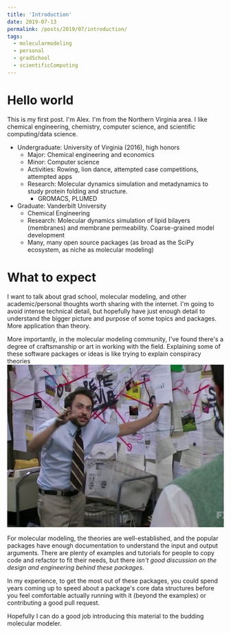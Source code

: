 ```yaml
---
title: 'Introduction'
date: 2019-07-13
permalink: /posts/2019/07/introduction/
tags:
  - molecularmodeling
  - personal
  - gradSchool
  - scientificComputing
---
```



Hello world
======
This is my first post. I'm Alex. I'm from the Northern Virginia area.
I like chemical engineering, chemistry, computer science, and scientific computing/data science.

* Undergraduate: University of Virginia (2016), high honors
    * Major: Chemical engineering and economics
    * Minor: Computer science
    * Activities: Rowing, lion dance, attempted case competitions, 
    attempted apps
    * Research: Molecular dynamics simulation and metadynamics 
    to study protein folding and structure.
        * GROMACS, PLUMED
* Graduate: Vanderbilt University
    * Chemical Engineering
    * Research: Molecular dynamics simulation of lipid bilayers (membranes) and 
    membrane permeability. Coarse-grained model development
    * Many, many open source packages (as broad as the SciPy ecosystem, 
    as niche as molecular modeling)

What to expect
======
I want to talk about grad school, molecular modeling, 
and other academic/personal thoughts worth sharing with the internet.
I'm going to avoid intense technical detail, but hopefully have just enough detail 
to understand the bigger picture and purpose of some topics and packages. 
More application than theory.

More importantly, in the molecular modeling community, I've found 
there's a degree of craftsmanship or art in working with the field.
Explaining some of these software packages or ideas is like trying to explain
conspiracy theories ![this is a good meme][charlie]

For molecular modeling, the theories are well-established, and the popular packages
have enough documentation to understand the input and output arguments. There
are plenty of examples and tutorials for people to copy code and refactor to 
fit their needs, but there *isn't good discussion on the design and engineering
behind these packages*.

In my experience, to get the most out of these packages, you could spend years
coming up to speed about a package's core data structures before you feel
comfortable actually running with it (beyond the examples) or 
contributing a good pull request.

Hopefully I can do a good job introducing this material to the budding 
molecular modeler. 

[charlie]: /images/charlie-sunny-pepe.jpg
